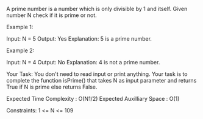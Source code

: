 A prime number is a number which is only divisible by 1 and itself.
Given number N check if it is prime or not.

 

Example 1:

Input:
N = 5
Output: Yes
Explanation: 5 is a prime number.

 

Example 2:

Input:
N = 4
Output: No
Explanation: 4 is not a prime number.

 

Your Task:
You don't need to read input or print anything. Your task is to complete the function isPrime() that takes N as input parameter and returns True if N is prime else returns False. 

 

Expected Time Complexity : O(N1/2)
Expected Auxilliary Space :  O(1)

 

Constraints:
1 <= N <= 109
